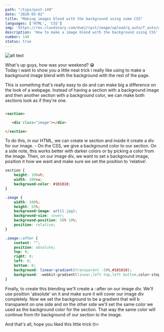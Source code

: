 ```yaml
---
path: "/tips/post-149"
date: "2020-03-02"
title: "Making images blend with the background using some CSS"
languages: ['HTML', 'CSS']
img: 'https://res.cloudinary.com/duejrcpct/image/upload/q_auto/f_auto/w_1000/v1588142569/tips/149-1_tcwbyo.png'
description: 'How to make a image blend with the background using CSS'
number: 149
status: true
---
```


![alt text](https://res.cloudinary.com/duejrcpct/image/upload/q_auto/f_auto/w_1000/v1588142570/tips/149-2_wvvrsw.png "Image blended with background")

What's up guys, how was your weekend? 😁  
Today i want to show you a little neat trick i really like using to make a background image blend with the background with the rest of the page.

This is something that's really easy to do and can make big a difference on the look of a webpage. Instead of having a section with a background image and then another section with a background color, we can make both sections look as if they're one.

 ```html
 
<section>

    <div class="image"></div>

</section>

 ```

To do this, in our HTML, we can create w section and inside it create a div for our image. -
On the CSS, we give a background color to our section. On a side note, this works better with darker colors or by picking a color from the image. Then, on our image div, we want to set s background image, position it how we want and make sure we set the position to 'relative'.

```css
section {
    height: 100vh;
    width: 100vw;
    background-color: #101010;
}

.image {
    width: 100%;
    height: 55%;
    background-image: url(1.jpg);
    background-size: cover;
    background-position: 50% 10%;
    position: relative;
}

.image::after {
    content: "";
    position: absolute;
    top: 0;
    right: 0;
    left: 0;
    bottom: 0;
    background: linear-gradient(transparent -30%,#101010);
    background: -webkit-gradient(linear,left top,left bottom,color-stop(-30%,transparent),to(#101010));
}

```

Finally, to create this blending we'll create a ::after on our image div. We'll use position 'absolute' on it and make sure it will cover our image div completely. Now we set the background to be a gradient that will b transparent on one side and on the other side we'll set the same color we used as the background color for the section. That way the same color will continue from thr background of our section to the image.

And that's all, hope you liked this little trick 🤓🔥